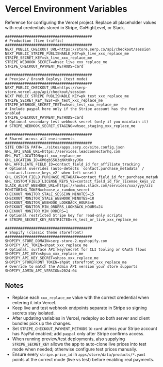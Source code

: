 # Vercel Environment Variables

Reference for configuring the Vercel project. Replace all placeholder values with real credentials stored in Stripe, GoHighLevel, or Slack.

```env
########################################
# Production (live traffic)
########################################
NEXT_PUBLIC_CHECKOUT_URL=https://store.serp.co/api/checkout/session
NEXT_PUBLIC_STRIPE_PUBLISHABLE_KEY=pk_live_xxx_replace_me
STRIPE_SECRET_KEY=sk_live_xxx_replace_me
STRIPE_WEBHOOK_SECRET=whsec_live_xxx_replace_me
STRIPE_CHECKOUT_PAYMENT_METHODS=card

########################################
# Preview / Branch Deploys (test mode)
########################################
NEXT_PUBLIC_CHECKOUT_URL=https://serp-store.vercel.app/api/checkout/session
NEXT_PUBLIC_STRIPE_PUBLISHABLE_KEY=pk_test_xxx_replace_me
STRIPE_SECRET_KEY_TEST=sk_test_xxx_replace_me
STRIPE_WEBHOOK_SECRET_TEST=whsec_test_xxx_replace_me
# Include paypal here only if the Stripe account has the feature enabled
STRIPE_CHECKOUT_PAYMENT_METHODS=card
# Optional secondary test webhook secret (only if you maintain it)
# STRIPE_WEBHOOK_SECRET_STAGING=whsec_staging_xxx_replace_me

########################################
# Shared across all environments
########################################
SITE_CONFIG_PATH=../sites/apps.serp.co/site.config.json
GHL_API_BASE_URL=https://services.leadconnectorhq.com
GHL_PAT_LOCATION=pit_xxx_replace_me
GHL_LOCATION_ID=XM0gbS5U3qNXtUksyJ6o
GHL_AFFILIATE_FIELD_ID=contact_field_id_for_affiliate_tracking
# Optional overrides (auto-detects `contact.purchase_metadata` / `contact.license_keys_v2` when left unset)
GHL_CUSTOM_FIELD_PURCHASE_METADATA=contact_field_id_for_purchase_metadata
GHL_CUSTOM_FIELD_LICENSE_KEYS_V2=contact_field_id_for_license_keys_v2
SLACK_ALERT_WEBHOOK_URL=https://hooks.slack.com/services/xxx/yyy/zzz
MONITORING_TOKEN=choose_a_random_secret
CHECKOUT_MONITOR_STALE_SESSION_MINUTES=15
CHECKOUT_MONITOR_STALE_WEBHOOK_MINUTES=10
CHECKOUT_MONITOR_WEBHOOK_LOOKBACK_HOURS=6
CHECKOUT_MONITOR_MIN_ORDERS_LOOKBACK_HOURS=24
CHECKOUT_MONITOR_MIN_ORDERS=1
# Optional restricted Stripe key for read-only scripts
# STRIPE_SECRET_KEY_RESTRICTED=rk_test_or_live_xxx_replace_me

########################################
# Shopify (classic theme storefront)
########################################
SHOPIFY_STORE_DOMAIN=serp-store-2.myshopify.com
SHOPIFY_API_TOKEN=shpat_xxx_replace_me
# Optional: surface API key/secret for CLI tooling or OAuth flows
SHOPIFY_API_KEY=shpua_xxx_replace_me
SHOPIFY_API_KEY_SECRET=shpss_xxx_replace_me
SHOPIFY_STOREFRONT_TOKEN=shpat_storefront_xxx_replace_me
# Override to match the Admin API version your store supports
SHOPIFY_ADMIN_API_VERSION=2024-04
```

## Notes

- Replace each `xxx_replace_me` value with the correct credential when entering it into Vercel.
- Keep live and test webhook endpoints separate in Stripe so signing secrets stay isolated.
- After updating variables in Vercel, redeploy so both server and client bundles pick up the changes.
- Set `STRIPE_CHECKOUT_PAYMENT_METHODS` to `card` unless your Stripe account has PayPal enabled; add `paypal` only after Stripe confirms access.
- When running preview/test deployments, also supplying `STRIPE_SECRET_KEY` allows the app to auto-clone live prices into test mode when needed; otherwise configure test prices manually.
- Ensure every `stripe.price_id` in `apps/store/data/products/*.yaml` points at the correct mode (live vs test) before enabling real payments.
